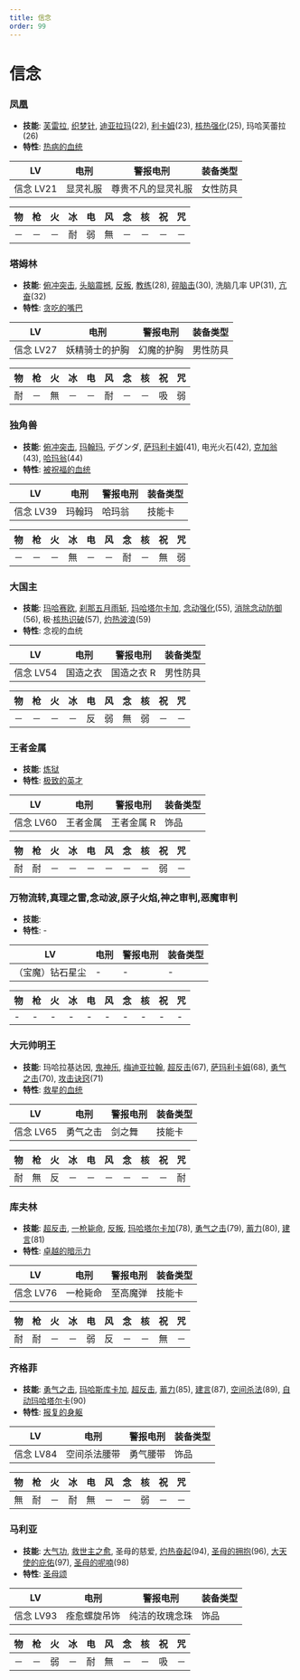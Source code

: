 ```yaml
---
title: 信念
order: 99
---
```


# 信念

### 凤凰

- **技能**: [芙雷拉](/skills/核热#芙雷拉), [织梦针](/skills/枪击#织梦针), [迪亚拉玛](/skills/恢复#迪亚拉玛)(22), [利卡姆](/skills/恢复#利卡姆)(23), [核热强化](/skills/被动#核热强化)(25), 玛哈芙蕾拉(26)
- **特性**: [热病的血统](/特性#热病的血统)

| LV        | 电刑     | 警报电刑           | 装备类型 |
| --------- | -------- | ------------------ | -------- |
| 信念 LV21 | 显灵礼服 | 尊贵不凡的显灵礼服 | 女性防具 |

| 物  | 枪  | 火  | 冰  | 电  | 风  | 念  | 核  | 祝  | 咒  |
| --- | --- | --- | --- | --- | --- | --- | --- | --- | --- |
| －  | －  | －  | 耐  | 弱  | 無  | －  | －  | －  | －  |

### 塔姆林

- **技能**: [俯冲突击](/skills/物理#俯冲突击), [头脑震撼](/skills/物理#头脑震撼), [反叛](/skills/辅助#反叛), [教练](/skills/被动#教练)(28), [碎脑击](/skills/物理#碎脑击)(30), 洗脑几率 UP(31), [亢奋](/skills/被动#亢奋)(32)
- **特性**: [贪吃的嘴巴](/特性#贪吃的嘴巴)

| LV        | 电刑           | 警报电刑   | 装备类型 |
| --------- | -------------- | ---------- | -------- |
| 信念 LV27 | 妖精骑士的护胸 | 幻魔的护胸 | 男性防具 |

| 物  | 枪  | 火  | 冰  | 电  | 风  | 念  | 核  | 祝  | 咒  |
| --- | --- | --- | --- | --- | --- | --- | --- | --- | --- |
| 耐  | －  | 無  | －  | －  | 耐  | －  | －  | 吸  | 弱  |

### 独角兽

- **技能**: [俯冲突击](/skills/物理#俯冲突击), [玛翰玛](/skills/祝福#玛翰玛), デグンダ, [萨玛利卡姆](/skills/恢复#萨玛利卡姆)(41), 电光火石(42), [克加翁](/skills/祝福#克加翁)(43), [哈玛翁](/skills/祝福#哈玛翁)(44)
- **特性**: [被祝福的血统](/特性#被祝福的血统)

| LV        | 电刑   | 警报电刑 | 装备类型 |
| --------- | ------ | -------- | -------- |
| 信念 LV39 | 玛翰玛 | 哈玛翁   | 技能卡   |

| 物  | 枪  | 火  | 冰  | 电  | 风  | 念  | 核  | 祝  | 咒  |
| --- | --- | --- | --- | --- | --- | --- | --- | --- | --- |
| －  | －  | －  | 無  | －  | －  | 耐  | －  | 無  | 弱  |

### 大国主

- **技能**: [玛哈赛欧](/skills/念动#玛哈赛欧), [刹那五月雨斩](/skills/物理#刹那五月雨斩), [玛哈塔尔卡加](/skills/辅助#玛哈塔尔卡加), [念动强化](/skills/被动#念动强化)(55), [消除念动防御](/skills/辅助#消除念动防御)(56), 极·[核热识破](/skills/被动#核热识破)(57), [灼热波浪](/skills/物理#灼热波浪)(59)
- **特性**: 念视的血统

| LV        | 电刑     | 警报电刑   | 装备类型 |
| --------- | -------- | ---------- | -------- |
| 信念 LV54 | 国造之衣 | 国造之衣 R | 男性防具 |

| 物  | 枪  | 火  | 冰  | 电  | 风  | 念  | 核  | 祝  | 咒  |
| --- | --- | --- | --- | --- | --- | --- | --- | --- | --- |
| －  | －  | －  | －  | 反  | 弱  | 無  | 弱  | －  | －  |

### 王者金属

- **技能**: [炼狱](/skills/火焰#炼狱)
- **特性**: [极致的英才](/特性#极致的英才)

| LV        | 电刑     | 警报电刑   | 装备类型 |
| --------- | -------- | ---------- | -------- |
| 信念 LV60 | 王者金属 | 王者金属 R | 饰品     |

| 物  | 枪  | 火  | 冰  | 电  | 风  | 念  | 核  | 祝  | 咒  |
| --- | --- | --- | --- | --- | --- | --- | --- | --- | --- |
| 耐  | 耐  | －  | －  | －  | －  | －  | －  | 弱  | －  |

### 万物流转,真理之雷,念动波,原子火焰,神之审判,恶魔审判

- **技能**:
- **特性**: -

| LV               | 电刑 | 警报电刑 | 装备类型 |
| ---------------- | ---- | -------- | -------- |
| （宝魔）钻石星尘 | -    | -        | -        |

| 物  | 枪  | 火  | 冰  | 电  | 风  | 念  | 核  | 祝  | 咒  |
| --- | --- | --- | --- | --- | --- | --- | --- | --- | --- |
| -   | -   | -   | -   | -   | -   | -   | -   | -   | -   |

### 大元帅明王

- **技能**: 玛哈拉基达因, [鬼神乐](/skills/物理#鬼神乐), [梅迪亚拉翰](/skills/恢复#梅迪亚拉翰), [超反击](/skills/被动#超反击)(67), [萨玛利卡姆](/skills/恢复#萨玛利卡姆)(68), [勇气之击](/skills/物理#勇气之击)(70), [攻击诀窍](/skills/被动#攻击诀窍)(71)
- **特性**: [救星的血统](/特性#救星的血统)

| LV        | 电刑     | 警报电刑 | 装备类型 |
| --------- | -------- | -------- | -------- |
| 信念 LV65 | 勇气之击 | 剑之舞   | 技能卡   |

| 物  | 枪  | 火  | 冰  | 电  | 风  | 念  | 核  | 祝  | 咒  |
| --- | --- | --- | --- | --- | --- | --- | --- | --- | --- |
| 耐  | 無  | 反  | －  | －  | －  | －  | －  | －  | 耐  |

### 库夫林

- **技能**: [超反击](/skills/被动#超反击), [一枪毙命](/skills/枪击#一枪毙命), [反叛](/skills/辅助#反叛), [玛哈塔尔卡加](/skills/辅助#玛哈塔尔卡加)(78), [勇气之击](/skills/物理#勇气之击)(79), [蓄力](/skills/辅助#蓄力)(80), [建言](/skills/被动#建言)(81)
- **特性**: [卓越的暗示力](/特性#卓越的暗示力)

| LV        | 电刑     | 警报电刑 | 装备类型 |
| --------- | -------- | -------- | -------- |
| 信念 LV76 | 一枪毙命 | 至高魔弹 | 技能卡   |

| 物  | 枪  | 火  | 冰  | 电  | 风  | 念  | 核  | 祝  | 咒  |
| --- | --- | --- | --- | --- | --- | --- | --- | --- | --- |
| 耐  | 耐  | －  | －  | 弱  | 反  | －  | －  | 無  | －  |

### 齐格菲

- **技能**: [勇气之击](/skills/物理#勇气之击), [玛哈斯库卡加](/skills/辅助#玛哈斯库卡加), [超反击](/skills/被动#超反击), [蓄力](/skills/辅助#蓄力)(85), [建言](/skills/被动#建言)(87), [空间杀法](/skills/物理#空间杀法)(89), [自动玛哈塔尔卡](/skills/被动#自动玛哈塔尔卡)(90)
- **特性**: [报复的身躯](/特性#报复的身躯)

| LV        | 电刑         | 警报电刑 | 装备类型 |
| --------- | ------------ | -------- | -------- |
| 信念 LV84 | 空间杀法腰带 | 勇气腰带 | 饰品     |

| 物  | 枪  | 火  | 冰  | 电  | 风  | 念  | 核  | 祝  | 咒  |
| --- | --- | --- | --- | --- | --- | --- | --- | --- | --- |
| 無  | 耐  | －  | 耐  | 無  | －  | －  | 弱  | －  | －  |

### 马利亚

- **技能**: [大气功](/skills/被动#大气功), [救世主之愈](/skills/恢复#救世主之愈), 圣母的慈爱, [灼热奋起](/skills/辅助#灼热奋起)(94), [圣母的拥抱](/skills/被动#圣母的拥抱)(96), [大天使的庇佑](/skills/被动#大天使的庇佑)(97), [圣母的呢喃](/skills/被动#圣母的呢喃)(98)
- **特性**: [圣母颂](/特性#圣母颂)

| LV        | 电刑         | 警报电刑       | 装备类型 |
| --------- | ------------ | -------------- | -------- |
| 信念 LV93 | 痊愈螺旋吊饰 | 纯洁的玫瑰念珠 | 饰品     |

| 物  | 枪  | 火  | 冰  | 电  | 风  | 念  | 核  | 祝  | 咒  |
| --- | --- | --- | --- | --- | --- | --- | --- | --- | --- |
| －  | －  | 弱  | －  | 耐  | 無  | －  | －  | 吸  | －  |
